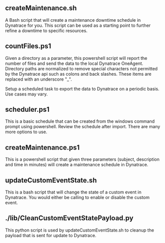 ## createMaintenance.sh
A Bash script that will create a maintenance downtime schedule in Dynatrace for you.  This script can be used as a starting point to further refine a downtime to specific resources.

## countFiles.ps1
Given a directory as a parameter, this powershell script will report the number of files and send the data to the local Dynatrace OneAgent.  Directory paths are normalized to remove special characters not permitted by the Dynatrace api such as colons and back slashes.  These items are replaced with an underscore "_".

Setup a scheduled task to export the data to Dynatrace on a periodic basis.  Use cases may vary.

## scheduler.ps1
This is a basic schedule that can be created from the windows command prompt using powershell.  Review the schedule after import.  There are many more options to use.

## createMaintenance.ps1
This is a powershell script that given three parameters (subject, description and time in minutes) will create a maintenance schedule in Dynatrace.   

## updateCustomEventState.sh
This is a bash script that will change the state of a custom event in Dynatrace. You would either be calling to enable or disable the custom event.

## ./lib/CleanCustomEventStatePayload.py
This python script is used by updateCustomEventState.sh to cleanup the payload that is sent for update to Dynatrace.
